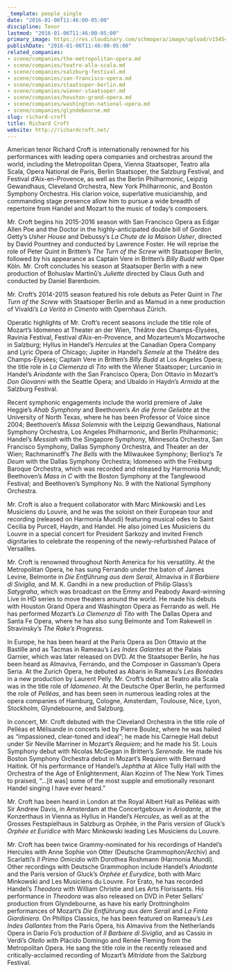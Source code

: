 ```yaml
---
_template: people_single
date: "2016-01-06T11:46:00-05:00"
discipline: Tenor
lastmod: "2016-01-06T11:46:00-05:00"
primary_image: https://res.cloudinary.com/schmopera/image/upload/v1545409169/media/webhook-uploads/1452098604543/2016-01-06---Richard-Croft.jpg.jpg
publishDate: "2016-01-06T11:46:00-05:00"
related_companies:
- scene/companies/the-metropolitan-opera.md
- scene/companies/teatro-alla-scala.md
- scene/companies/salzburg-festival.md
- scene/companies/san-francisco-opera.md
- scene/companies/staatsoper-berlin.md
- scene/companies/wiener-staatsoper.md
- scene/companies/houston-grand-opera.md
- scene/companies/washington-national-opera.md
- scene/companies/glyndebourne.md
slug: richard-croft
title: Richard Croft
website: http://richardcroft.net/
---
```


American tenor Richard Croft is internationally renowned for his performances with leading opera companies and orchestras around the world, including the Metropolitan Opera, Vienna Staatsoper, Teatro alla Scala, Opera National de Paris, Berlin Staatsoper, the Salzburg Festival, and Festival d’Aix-en-Provence, as well as the Berlin Philharmonic, Leipzig Gewandhaus, Cleveland Orchestra, New York Philharmonic, and Boston Symphony Orchestra. His clarion voice, superlative musicianship, and commanding stage presence allow him to pursue a wide breadth of repertoire from Handel and Mozart to the music of today’s composers.

Mr. Croft begins his 2015-2016 season with San Francisco Opera as Edgar Allen Poe and the Doctor in the highly-anticipated double bill of Gordon Getty’s *Usher House* and Debussy’s *La Chute de la Maison Usher*, directed by David Pountney and conducted by Lawrence Foster. He will reprise the role of Peter Quint in Britten’s *The Turn of the Screw* with Staatsoper Berlin, followed by his appearance as Captain Vere in Britten’s *Billy Budd* with Oper Köln. Mr. Croft concludes his season at Staatsoper Berlin with a new production of Bohuslav Martinů’s *Juliette* directed by Claus Guth and conducted by Daniel Barenboim.

Mr. Croft’s 2014-2015 season featured his role debuts as Peter Quint in *The Turn of the Screw* with Staatsoper Berlin and as Mamud in a new production of Vivaldi’s *La Verità in Cimento* with Opernhaus Zürich.

Operatic highlights of Mr. Croft’s recent seasons include the title role of Mozart’s Idomeneo at Theater an der Wien, Théâtre des Champs-Élysées, Ravinia Festival, Festival d’Aix-en-Provence, and Mozarteum’s Mozartwoche in Salzburg; Hyllus in Handel’s *Hercules* at the Canadian Opera Company and Lyric Opera of Chicago; Jupiter in Handel’s *Semele* at the Théâtre des Champs-Élysées; Captain Vere in Britten’s *Billy Budd* at Los Angeles Opera; the title role in *La Clemenza di Tito* with the Wiener Staatsoper; Lurcanio in Handel’s *Ariodante* with the San Francisco Opera; Don Ottavio in Mozart’s *Don Giovanni* with the Seattle Opera; and Ubaldo in Haydn’s *Armida* at the Salzburg Festival.

Recent symphonic engagements include the world premiere of Jake Heggie’s *Ahab Symphony* and Beethoven’s *An die ferne Geliebte* at the University of North Texas, where he has been Professor of Voice since 2004; Beethoven’s *Missa Solemnis* with the Leipzig Gewandhaus, National Symphony Orchestra, Los Angeles Philharmonic, and Berlin Philharmonic; Handel’s *Messiah* with the Singapore Symphony, Minnesota Orchestra, San Francisco Symphony, Dallas Symphony Orchestra, and Theater an der Wien; Rachmaninoff’s *The Bells* with the Milwaukee Symphony; Berlioz’s *Te Deum* with the Dallas Symphony Orchestra; Idomeneo with the Freiburg Baroque Orchestra, which was recorded and released by Harmonia Mundi; Beethoven’s *Mass in C* with the Boston Symphony at the Tanglewood Festival; and Beethoven’s Symphony No. 9 with the National Symphony Orchestra.

Mr. Croft is also a frequent collaborator with Marc Minkowski and Les Musiciens du Louvre, and he was the soloist on their European tour and recording (released on Harmonia Mundi) featuring musical odes to Saint Cecilia by Purcell, Haydn, and Handel. He also joined Les Musiciens du Louvre in a special concert for President Sarkozy and invited French dignitaries to celebrate the reopening of the newly-refurbished Palace of Versailles.

Mr. Croft is renowned throughout North America for his versatility. At the Metropolitan Opera, he has sung Ferrando under the baton of James Levine, Belmonte in *Die Entführung aus dem Serail*, Almaviva in *Il Barbiere di Siviglia*, and M. K. Gandhi in a new production of Philip Glass’s *Satygraha*, which was broadcast on the Emmy and Peabody Award-winning Live in HD series to move theaters around the world. He made his debuts with Houston Grand Opera and Washington Opera as Ferrando as well. He has performed Mozart’s *La Clemenza di Tito* with The Dallas Opera and Santa Fe Opera, where he has also sung Belmonte and Tom Rakewell in Stravinsky’s *The Rake’s Progress*.

In Europe, he has been heard at the Paris Opera as Don Ottavio at the Bastille and as Tacmas in Rameau’s *Les Indes Galantes* at the Palais Garnier, which was later released on DVD. At the Staatsoper Berlin, he has been heard as Almaviva, Ferrando, and the Composer in Gassman’s Opera Seria. At the Zurich Opera, he debuted as Abaris in Rameau’s *Les Boréades* in a new production by Laurent Pelly. Mr. Croft’s debut at Teatro alla Scala was in the title role of *Idomeneo*. At the Deutsche Oper Berlin, he performed the role of *Pelléas*, and has been seen in numerous leading roles at the opera companies of Hamburg, Cologne, Amsterdam, Toulouse, Nice, Lyon, Stockholm, Glyndebourne, and Salzburg.

In concert, Mr. Croft debuted with the Cleveland Orchestra in the title role of Pelléas et Mélisande in concerts led by Pierre Boulez, where he was hailed as “impassioned, clear-toned and ideal”; he made his Carnegie Hall debut under Sir Neville Marriner in Mozart’s *Requiem*; and he made his St. Louis Symphony debut with Nicolas McGegan in Britten’s *Serenade*. He made his Boston Symphony Orchestra debut in Mozart’s Requiem with Bernard Haitink. Of his performance of Handel’s *Jephtha* at Alice Tully Hall with the Orchestra of the Age of Enlightenment, Alan Kozinn of The New York Times to praised, “…[it was] some of the most supple and emotionally resonant Handel singing I have ever heard.”

Mr. Croft has been heard in London at the Royal Albert Hall as Pelléas with Sir Andrew Davis, in Amsterdam at the Concertgebouw in *Ariodante*, at the Konzerthaus in Vienna as Hyllus in Handel’s *Hercules*, as well as at the Grosses Festspielhaus in Salzburg as Orphée, in the Paris version of Gluck’s *Orphée et Euridice* with Marc Minkowski leading Les Musiciens du Louvre.

Mr. Croft has been twice Grammy-nominated for his recordings of Handel’s Hercules with Anne Sophie von Otter (Deutsche Grammophon/Archiv) and Scarlatti’s *Il Primo Omicidio* with Dorothea Roshmann (Harmonia Mundi). Other recordings with Deutsche Grammophon include Handel’s *Ariodante* and the Paris version of Gluck’s *Orphée et Eurydice*, both with Marc Minkowski and Les Musiciens du Louvre. For Erato, he has recorded Handel’s *Theodora* with William Christie and Les Arts Florissants. His performance in *Theodora* was also released on DVD in Peter Sellars’ production from Glyndebourne, as have his early Drottningholm performances of Mozart’s *Die Entführung aus dem Serail* and *La Finta Giardiniera*. On Phillips Classics, he has been featured on Rameau’s *Les Indes Gallantes* from the Paris Opera, his Almaviva from the Netherlands Opera in Dario Fo’s production of *Il Barbiere di Siviglia*, and as Cassio in Verdi’s *Otello* with Plácido Domingo and Renée Fleming from the Metropolitan Opera. He sang the title role in the recently released and critically-acclaimed recording of Mozart’s *Mitridate* from the Salzburg Festival.
